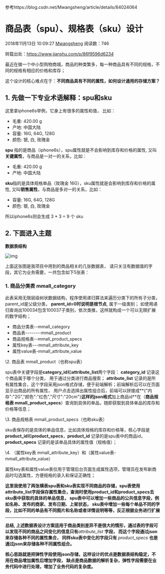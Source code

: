 参考https://blog.csdn.net/Mwangsheng/article/details/84024064

# 商品表（spu）、规格表（sku）设计

2018年11月13日 10:09:27 [Mwangsheng](https://me.csdn.net/Mwangsheng) 阅读数：746



转载出处：<https://www.jianshu.com/p/86f9596d6234>

最近在做一个中小型购物商城，商品的种类繁多，每一种商品具有不同的规格，不同的规格有相应的价格和库存；

这个设计的核心难点在于：**不同商品具有不同的属性，如何设计通用的存储方案？**

## 1. 先做一下专业术语解释：spu和sku

这里拿iphone6s举例，它身上有很多的属性和值， 比如：

- 毛重: 420.00 g
- 产地: 中国大陆
- 容量: 16G, 64G, 128G
- 颜色: 银, 白, 玫瑰金

**spu** 指的是商品（iphone6s），spu属性就是不会影响到库存和价格的属性, 又叫**关键属性**，与商品是一对一的关系，比如：

- 毛重: 420.00 g
- 产地: 中国大陆

**sku**指的是具体规格单品（玫瑰金 16G），sku属性就是会影响到库存和价格的属性, 又叫**销售属性**，与商品是多对一的关系，比如：

- 容量: 16G, 64G, 128G
- 颜色: 银, 白, 玫瑰金

所以iphone6s则会生成 3 * 3 = 9 个 sku

##  2. 下面进入主题

**数据表结构**

![img](https://img-blog.csdnimg.cn/20181113100418131.png?x-oss-process=image/watermark,type_ZmFuZ3poZW5naGVpdGk,shadow_10,text_aHR0cHM6Ly9ibG9nLmNzZG4ubmV0L013YW5nc2hlbmc=,size_16,color_FFFFFF,t_70) 

 

上面这张图是我项目中用到的商品相关的几张数据表， 请只关注有数据值的字段，其它为业务需要，一共包含如下5张表：

### 1. 商品分类表 mmall_category 

此表采用无限层级树状数据结构，程序使用递归算法来遍历分类下的所有子分类，parent_id是父级分类， **parent_id=0时说明是根节点**, 属于一级类别； 如使用递归查询出100034包含100037子类别，依次类推，这样就构成一个可以无限扩展的数字结构；

 

- 商品分类表--mmall_category
- 商品表--------mmall_product
- 商品规格表--mmall_product_specs
- 属性key表---mmall_attribute_key
- 属性value表-mmall_attribute_value

\2. 商品表 mmall_product（也称spu表）

spu表中关键字段是**category_id**和**attribute_list**两个字段：
**category_id** 记录这个商品属于哪个分类， 用于通过分类进行商品搜索；
**attribute_list** 记录的是所有属性集合，这个字段采用json格式存储，便于前端解析；前端解析后可以在页面显示出商品的所有属性， 用户点击选择出属性组合后，前端可以拼接成**{"内存":"2G","颜色":"红色","尺寸":"20cm"}**这样的json格式**加上商品id**在（**商品规格表 mmall_product_specs**）查询到具体的单品，随即获取到具体单品的库存和价格等信息；

\3. 商品规格表 mmall_product_specs（也称sku表）

sku表保存的是具体的单品信息，比如具体规格的库存和价格等，核心字段是**product_id**和**product_specs**，**product_id** 记录的是spu表中的商品id，**product_specs** 记录的是该单品具体的属性值（规格值）；

\4. （属性key表 mmall_attribute_key）和（属性value表-mmall_attribute_value）

属性key表和属性value表仅用于管理后台页面生成属性选项，管理员在发布新商品时勾选属性，方便规格的录入和保证正确性；

**这里我使用了两张横表spu表和sku表实现不同商品的存储，spu表使用attribute_list字段保存属性集合，查询时使用product_id和product_specs去sku表中获取的具体的单品信息， spu表中可以增加一些商品的公共信息字段，例如名称、发布的商家、发布日期、上架状态， sku表中增加一些每个单品不同的字段，比如不同的单品有不同图片和名称或者详情说明等等，反正根据业务进行扩展**

------

**总结, 上述数据表设计方案适用于商品类别差异不是很大的情形，通过表的字段可以发现不同的商品之间变化的信息只有***attribute_list* **字段， 而这个字段通过json来存储各种不同的属性集合， 同样sku表中变化的字段只有** *product_specs* **也是通过json来存储各种不同属性组合。**

**核心思路就是把弹性字段使用json存储，这样设计的优点是数据表结构稳定，不用在商品增加属性后增加字段， 缺点是商品数据的解析复杂，弹性字段需要在业务代码中进行处理，增加了业务代码的复杂度。**